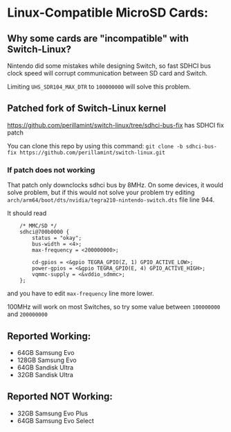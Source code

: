 # Linux-Compatible MicroSD Cards:

## Why some cards are "incompatible" with Switch-Linux?
Nintendo did some mistakes while designing Switch, so fast SDHCI bus clock
speed will corrupt communication between SD card and Switch.

Limiting `UHS_SDR104_MAX_DTR` to `100000000` will solve this problem.

## Patched fork of Switch-Linux kernel
https://github.com/perillamint/switch-linux/tree/sdhci-bus-fix has SDHCI fix patch

You can clone this repo by using this command: `git clone -b sdhci-bus-fix https://github.com/perillamint/switch-linux.git`

### If patch does not working
That patch only downclocks sdhci bus by 8MHz. On some devices, it would
solve problem, but if this would not solve your problem try editing
`arch/arm64/boot/dts/nvidia/tegra210-nintendo-switch.dts` file line 944.

It should read

```
	/* MMC/SD */
	sdhci@700b0000 {
		status = "okay";
		bus-width = <4>;
		max-frequency = <200000000>;

		cd-gpios = <&gpio TEGRA_GPIO(Z, 1) GPIO_ACTIVE_LOW>;
		power-gpios = <&gpio TEGRA_GPIO(E, 4) GPIO_ACTIVE_HIGH>;
		vqmmc-supply = <&vddio_sdmmc>;
	};
```

and you have to edit `max-frequency` line more lower.

100MHz will work on most Switches, so try some value between `100000000` and `200000000`

## Reported Working:

* 64GB Samsung Evo
* 128GB Samsung Evo
* 64GB Sandisk Ultra
* 32GB Sandisk Ultra
## Reported NOT Working:

* 32GB Samsung Evo Plus
* 64GB Samsung Evo Select
